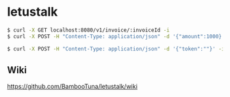# letustalk

```bash
$ curl -X GET localhost:8080/v1/invoice/:invoiceId -i
$ curl -X POST -H "Content-Type: application/json" -d '{"amount":1000}' localhost:8080/v1/invoice -i

$ curl -X POST -H "Content-Type: application/json" -d '{"token":""}' -i localhost:8080/v1/pay/:invoiceId
```


## Wiki
https://github.com/BambooTuna/letustalk/wiki
